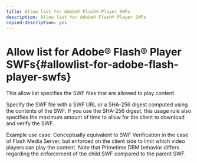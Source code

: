 ```yaml
---
title: Allow list for Adobe® Flash® Player SWFs
description: Allow list for Adobe® Flash® Player SWFs
copied-description: yes
---
```


# Allow list for Adobe® Flash® Player SWFs{#allowlist-for-adobe-flash-player-swfs}

This allow list specifies the SWF files that are allowed to play content.

Specify the SWF file with a SWF URL or a SHA-256 digest computed using the contents of the SWF. If you use the SHA-256 digest, this usage rule also specifies the maximum amount of time to allow for the client to download and verify the SWF.

Example use case: Conceptually equivalent to SWF Verification in the case of Flash Media Server, but enforced on the client side to limit which video players can play the content. Note that Primetime DRM behavior differs regarding the enforcement of the child SWF compared to the parent SWF. 
